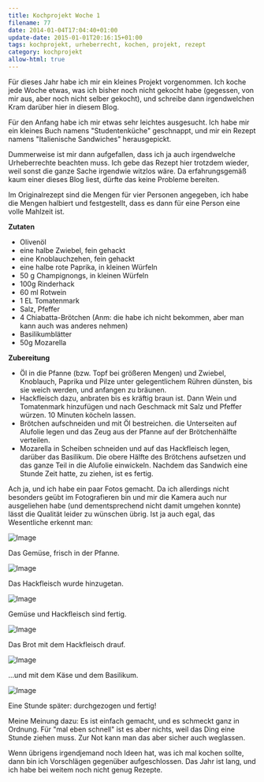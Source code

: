 ```yaml
---
title: Kochprojekt Woche 1
filename: 77
date: 2014-01-04T17:04:40+01:00
update-date: 2015-01-01T20:16:15+01:00
tags: kochprojekt, urheberrecht, kochen, projekt, rezept
category: kochprojekt
allow-html: true
---
```


<p>Für dieses Jahr habe ich mir ein kleines Projekt vorgenommen. Ich koche jede Woche etwas, was ich bisher noch nicht gekocht habe (gegessen, von mir aus, aber noch nicht selber gekocht), und schreibe dann irgendwelchen Kram darüber hier in diesem Blog.</p>

<p>Für den Anfang habe ich mir etwas sehr leichtes ausgesucht. Ich habe mir ein kleines Buch namens "Studentenküche" geschnappt, und mir ein Rezept namens "Italienische Sandwiches" herausgepickt.</p>

<p>Dummerweise ist mir dann aufgefallen, dass ich ja auch irgendwelche Urheberrechte beachten muss. Ich gebe das Rezept hier trotzdem wieder, weil sonst die ganze Sache irgendwie witzlos wäre. Da erfahrungsgemäß kaum einer dieses Blog liest, dürfte das keine Probleme bereiten.</p>

<p>Im Originalrezept sind die Mengen für vier Personen angegeben, ich habe die Mengen halbiert und festgestellt, dass es dann für eine Person eine volle Mahlzeit ist.</p>

<p><strong>Zutaten</strong></p>

<ul>
<li> Olivenöl</li>

<li> eine halbe Zwiebel, fein gehackt</li>

<li> eine Knoblauchzehen, fein gehackt</li>

<li> eine halbe rote Paprika, in kleinen Würfeln</li>

<li> 50 g Champignongs, in kleinen Würfeln</li>

<li> 100g Rinderhack</li>

<li> 60 ml Rotwein</li>

<li> 1 EL Tomatenmark</li>

<li> Salz, Pfeffer</li>

<li> 4 Chiabatta-Brötchen (Anm: die habe ich nicht bekommen, aber man kann auch was anderes nehmen)</li>

<li> Basilikumblätter</li>

<li> 50g Mozarella</li>
</ul>

<p><strong>Zubereitung</strong></p>

<ul>
<li> Öl in die Pfanne (bzw. Topf bei größeren Mengen) und Zwiebel, Knoblauch, Paprika und Pilze unter gelegentlichem Rühren dünsten, bis sie weich werden, und anfangen zu bräunen.</li>

<li> Hackfleisch dazu, anbraten bis es kräftig braun ist. Dann Wein und Tomatenmark hinzufügen und nach Geschmack mit Salz und Pfeffer würzen. 10 Minuten köcheln lassen.</li>

<li> Brötchen aufschneiden und mit Öl bestreichen. die Unterseiten auf Alufolie legen und das Zeug aus der Pfanne auf der Brötchenhälfte verteilen.</li>

<li> Mozarella in Scheiben schneiden und auf das Hackfleisch legen, darüber das Basilikum. Die obere Hälfte des Brötchens aufsetzen und das ganze Teil in die Alufolie einwickeln. Nachdem das Sandwich eine Stunde Zeit hatte, zu ziehen, ist es fertig.</li>
</ul>

<p>Ach ja, und ich habe ein paar Fotos gemacht. Da ich allerdings nicht besonders geübt im Fotografieren bin und mir die Kamera auch nur ausgeliehen habe (und dementsprechend nicht damit umgehen konnte) lässt die Qualität leider zu wünschen übrig. Ist ja auch egal, das Wesentliche erkennt man:</p>

<p><img src="/hosted_files/16/download" alt="Image"></p>

<p>Das Gemüse, frisch in der Pfanne.</p>

<p><img src="/hosted_files/17/download" alt="Image"></p>

<p>Das Hackfleisch wurde hinzugetan.</p>

<p><img src="/hosted_files/18/download" alt="Image"></p>

<p>Gemüse und Hackfleisch sind fertig.</p>

<p><img src="/hosted_files/19/download" alt="Image"></p>

<p>Das Brot mit dem Hackfleisch drauf.</p>

<p><img src="/hosted_files/20/download" alt="Image"></p>

<p>...und mit dem Käse und dem Basilikum.</p>

<p><img src="/hosted_files/21/download" alt="Image"></p>

<p>Eine Stunde später: durchgezogen und fertig!</p>

<p>Meine Meinung dazu: Es ist einfach gemacht, und es schmeckt ganz in Ordnung. Für "mal eben schnell" ist es aber nichts, weil das Ding eine Stunde ziehen muss. Zur Not kann man das aber sicher auch weglassen.</p>

<p>Wenn übrigens irgendjemand noch Ideen hat, was ich mal kochen sollte, dann bin ich Vorschlägen gegenüber aufgeschlossen. Das Jahr ist lang, und ich habe bei weitem noch nicht genug Rezepte.</p>


